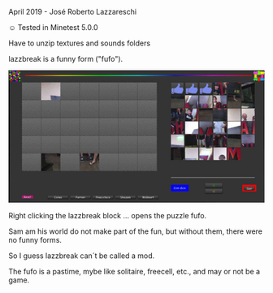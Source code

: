 ﻿April 2019 - José Roberto Lazzareschi 

:relaxed: Tested in Minetest 5.0.0

Have to unzip textures and sounds folders

lazzbreak is a funny form ("fufo").

![alt text](https://raw.githubusercontent.com/jrlazz/lazzbreak/master/lazzbreak_img.jpg)

Right clicking the lazzbreak block ... opens the puzzle fufo.

Sam am his world do not make part of the fun, but without them, there were no funny forms.

So I guess lazzbreak can´t be called a mod.

The fufo is a pastime, mybe like solitaire, freecell, etc., and may or not be a game.
